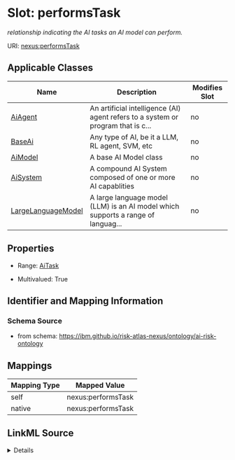 

# Slot: performsTask


_relationship indicating the AI tasks an AI model can perform._





URI: [nexus:performsTask](https://ibm.github.io/risk-atlas-nexus/ontology/performsTask)



<!-- no inheritance hierarchy -->





## Applicable Classes

| Name | Description | Modifies Slot |
| --- | --- | --- |
| [AiAgent](AiAgent.md) | An artificial intelligence (AI) agent refers to a system or program that is c... |  no  |
| [BaseAi](BaseAi.md) | Any type of AI, be it a LLM, RL agent, SVM, etc |  no  |
| [AiModel](AiModel.md) | A base AI Model class |  no  |
| [AiSystem](AiSystem.md) | A compound AI System composed of one or more AI capablities |  no  |
| [LargeLanguageModel](LargeLanguageModel.md) | A large language model (LLM) is an AI model which supports a range of languag... |  no  |







## Properties

* Range: [AiTask](AiTask.md)

* Multivalued: True





## Identifier and Mapping Information







### Schema Source


* from schema: https://ibm.github.io/risk-atlas-nexus/ontology/ai-risk-ontology




## Mappings

| Mapping Type | Mapped Value |
| ---  | ---  |
| self | nexus:performsTask |
| native | nexus:performsTask |




## LinkML Source

<details>
```yaml
name: performsTask
description: relationship indicating the AI tasks an AI model can perform.
from_schema: https://ibm.github.io/risk-atlas-nexus/ontology/ai-risk-ontology
rank: 1000
alias: performsTask
domain_of:
- BaseAi
range: AiTask
multivalued: true
inlined: false

```
</details>